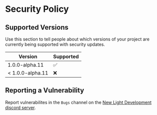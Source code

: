 # Security Policy

## Supported Versions

Use this section to tell people about which versions of your project are
currently being supported with security updates.

| Version | Supported          |
| ------- | ------------------ |
| 1.0.0-alpha.11    | :white_check_mark: |
| < 1.0.0-alpha.11  | :x:                |

## Reporting a Vulnerability

Report vulnerabilites in the `Bugs` channel on the [New Light Development discord server](https://discord.gg/WGmCS7pJ48).
